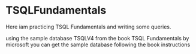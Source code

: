 # TSQLFundamentals
 Here iam practicing TSQL Fundamentals and writing some queries.
 
using the sample database TSQLV4 from the book TSQL Fundamentals by microsoft
you can get the sample database following the book instructions
